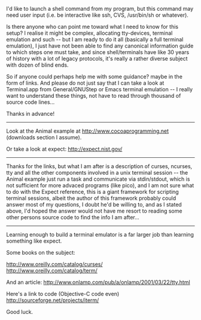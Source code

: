 I'd like to launch a shell command from my program, but this command may need user input (i.e. be interactive like ssh, CVS, /usr/bin/sh or whatever).

Is there anyone who can point me toward what I need to know for this setup? I realise it might be complex, allocating tty-devices, terminal emulation and such -- but I am ready to do it all (basically a full terminal emulation), I just have not been able to find any canonical information guide to which steps one must take, and since shell/terminals have like 30 years of history with a lot of legacy protocols, it's really a rather diverse subject with dozen of blind ends.

So if anyone could perhaps help me with some guidance? maybe in the form of links. And please do not just say that I can take a look at Terminal.app from General/GNUStep or Emacs terminal emulation -- I really want to understand these things, not have to read through thousand of source code lines...

Thanks in advance!

----

Look at the Animal example at http://www.cocoaprogramming.net (downloads section I assume).

Or take a look at expect: http://expect.nist.gov/

----

Thanks for the links, but what I am after is a description of curses, ncurses, tty and all the other components involved in a unix terminal session -- the Animal example just run a task and communicate via stdin/stdout, which is not sufficient for more advaced programs (like pico), and I am not sure what to do with the Expect reference, this is a giant framework for scripting terminal sessions, albeit the author of this framework probably could answer most of my questions, I doubt he'd be willing to, and as I stated above, I'd hoped the answer would not have me resort to reading some other persons source code to find the info I am after...

----

Learning enough to build a terminal emulator is a far larger job than learning something like expect.

Some books on the subject:

http://www.oreilly.com/catalog/curses/
http://www.oreilly.com/catalog/term/

And an article: http://www.onlamp.com/pub/a/onlamp/2001/03/22/tty.html

Here's a link to code (Objective-C code even) http://sourceforge.net/projects/iterm/

Good luck.
